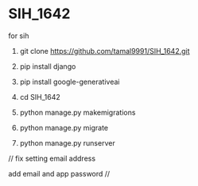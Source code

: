 # SIH_1642
for sih


1. git clone https://github.com/tamal9991/SIH_1642.git

2. pip install django

3. pip install google-generativeai


4. cd SIH_1642

5. python manage.py makemigrations

6. python manage.py migrate


7. python manage.py runserver

//
fix setting email address

add email and app password
//
